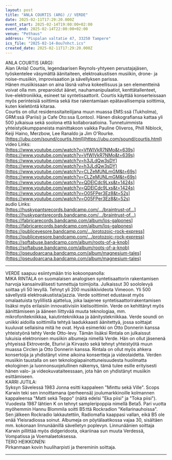 ```yaml
---
layout: post
title: "ANLA COURTIS (ARG) // VERDE"
date: 2025-02-11T17:29:20.000Z
event_start: 2025-02-14T19:00:00+02:00
event_end: 2025-02-14T22:00:00+02:00
venue: "Pethaus"
address: "Pispalan valtatie 47, 33250 Tampere"
ics_file: "2025-02-14-8ou7nhct.ics"
created_date: 2025-02-11T17:29:20.000Z
---
```


ANLA COURTIS (ARG):  
Alan (Anla) Courtis, legendaarisen Reynols-yhtyeen perustajajäsen, työskentelee väsymättä äänitaiteen, elektroakustisen musiikin, drone- ja noise-musiikin, improvisaation ja sävellyksen parissa.  
Hänen musiikissaan on aina läsnä vahva kokeellisuus ja sen elementteinä voivat olla mm. preparoidut äänet, nauhamanipulaatiot, kenttätallenteet, live-elektroniikka, esineet tai syntetisaattorit. Courtis käyttää konserteissaan myös perinteisiä soittimia sekä itse rakentamiaan epätavallisempia soittimia, kuten kieletöntä kitaraa.  
Courtis on ollut residenssitaiteilijana muun muassa EMS:ssä (Tukholma), GRM:ssä (Pariisi) ja Cafe Oto:ssa (Lontoo). Hänen diskografiansa kattaa yli 500 julkaisua sekä soolona että kollaboraatioina. Tunnetuimmista yhteistyökumppaneista mainittakoon vaikka Pauline Oliveros, Phill Niblock, Keiji Haino, Merzbow, Lee Ranaldo ja Jim O'Rourke.  
[https://ubu.com/sound/courtis.html](https://ubu.com/sound/courtis.html)  
video Links:  
[https://www.youtube.com/watch?v=VfWIVkR7NMo&t=639s](https://www.youtube.com/watch?v=VfWIVkR7NMo&t=639s)  
[https://www.youtube.com/watch?v=h3JLdQw3sDY](https://www.youtube.com/watch?v=h3JLdQw3sDY)  
[https://www.youtube.com/watch?v=CLZeMUNLmGM&t=69s](https://www.youtube.com/watch?v=CLZeMUNLmGM&t=69s)  
[https://www.youtube.com/watch?v=QDElCdc9Lxs&t=1424s](https://www.youtube.com/watch?v=QDElCdc9Lxs&t=1424s)  
[https://www.youtube.com/watch?v=O05FPer3Ez8&t=52s](https://www.youtube.com/watch?v=O05FPer3Ez8&t=52s)  
audio Links:  
[https://huskypantsrecords.bandcamp.com/…/braintrust-of…](https://huskypantsrecords.bandcamp.com/…/braintrust-of…)  
[https://fabricarecords.bandcamp.com/album/los-galpones](https://fabricarecords.bandcamp.com/album/los-galpones)  
[https://publiceyesore.bandcamp.com/…/protozoic-rock-express](https://publiceyesore.bandcamp.com/…/protozoic-rock-express)  
[https://softabuse.bandcamp.com/album/roots-of-a-knob](https://softabuse.bandcamp.com/album/roots-of-a-knob)  
[https://pseudoarcana.bandcamp.com/album/magnesium-tales](https://pseudoarcana.bandcamp.com/album/magnesium-tales)  
* * *  
VERDE saapuu esiintymään trio kokoonpanolla:  
MIKA RINTALA on suomalaisen analogisen syntetisaattorin rakentamisen harvoja kansainvälisesti tunnettuja toimijoita. Julkaissut 30 soololevyä soittaa yli 50 levyllä. Tehnyt yli 200 musiikkivideota Vimeoon. Yli 500 sävellystä elektroakustista/jazzia. Verde soittimet edustavat myös omalaatuista tyylillistä ajattelua, joka laajenee syntetisaattorirakentamisen lisäksi myös erilaisiin innovatiivisiin kielisoittimiin. Verde on kehittänyt myös äänittämiseen ja ääneen liittyvää muuta teknologiaa, mm. mikrofonitekniikkaa, kaiutintekniikkaa ja äänitystekniikkaa. Verde soundi on uniikki aidoilla soittimilla tehtyä laadukkaasti äänitettyä, jossa soittajat kuuluvat sellaisina mitä he ovat. Hyvä esimerkki on Otto Donnerin kanssa yhteistyönä tehty Verde Otto-levy. Tämän lisäksi Rintala on julkaissut lukuisia elektronisen musiikin albumeja nimellä Verde. Hän on ollut jäsenenä yhtyeissä Ektroverde, Eturivi ja Kirvasto sekä tehnyt yhteistyötä muun muassa Circlen ja Otto Donnerin kanssa. Rintala on ollut myös ahkera konsertoija ja yhdistänyt viime aikoina konsertteja ja videotaidetta. Verden musiikin taustalla on sen teknologiapainottuneisuudesta huolimatta ekologinen ja luonnonsuojelullinen näkemys, tämä tulee esille erityisesti hänen valo- ja videokuvataiteessaan, jota hän on yhdistänyt musiikin esittämiseen.  
KARRI JUTILA:  
Syksyn Sävelessä 1983 Jonna esitti kappaleen "Minttu sekä Ville". Scops Karwin teki sen innoittamana (perheensä) joulumarkkinoille kolmannen kappaleensa "Matti sekä Teppo" (näitä edelsi "Eka piisi" ja "Toka piisi"). Vuodesta 1987 lähtien K on tehnyt sampleripoppia nimellä Beta5. Pari vuotta myöhemmin Hannu Blommila soitti B5:ttä Rockradion "Kellarinauhoissa". Sen jälkeen Rockradio lakkautettiin, Radiomafia kaappasi vallan, eikä B5 ole enää Yleisradiossa soinut. Albumeja on pöytälaatikossa vajaa 30, sisältäen mm. kokonaan linnunäänillä sävelletyn poplevyn. Linnunäänien soittaja Karwin pillittää myös didgeridoota, okariinaa sun muuta Verdessä, Vompatissa ja Voemalaetoksessa.  
TERO HEIKKONEN:  
Pirkanmaan kovin huuliharpisti ja thereminin soittaja.  
________________________________________________
